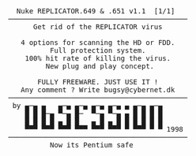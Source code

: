 <pre>  Nuke REPLICATOR.649 &amp; .651 v1.1  [1/1]
───────────────────────────────────────────
      Get rid of the REPLICATOR virus

   4 options for scanning the HD or FDD.
          Full protection system.
    100% hit rate of killing the virus.
         New plug and play concept.

       FULLY FREEWARE. JUST USE IT ! 
   Any comment ? Write bugsy@cybernet.dk
───────────────────────────────────────────
 by ▄─▄ ▄   ▄─▄ ▄─▄ ▄─▄ ▄─▄ ▄ ▄─▄ ▄─▄
    █ █ █─▄ ▀─▄ █─  ▀─▄ ▀─▄ ▄ █ █ █ █
    █ █ █ █ ▄ █ █   ▄ █ ▄ █ █ █ █ █ █
    ▀▀▀ ▀▀▀ ▀▀▀ ▀▀▀ ▀▀▀ ▀▀▀ ▀ ▀▀▀ ▀ ▀ 1998
───────────────────────────────────────────
          Now its Pentium safe
</pre>